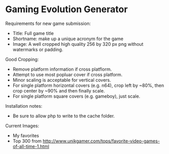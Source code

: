 Gaming Evolution Generator
==========================

Requirements for new game submission:

* Title: Full game title
* Shortname: make up a unique acronym for the game
* Image: A well cropped high quality 256 by 320 px png without watermarks or padding.

Good Cropping:

* Remove platform information if cross platflorm.
* Attempt to use most popluar cover if cross platform.
* Minor scaling is acceptable for vertical covers.
* For single platform horizontal covers (e.g. n64), crop left by ~80%, then crop center by ~90% and then finally scale.
* For single platform square covers (e.g. gameboy), just scale.

Installation notes:

* Be sure to allow php to write to the cache folder.

Current Images:

* My favorites
* Top 300 from http://www.unikgamer.com/tops/favorite-video-games-of-all-time-1.html

